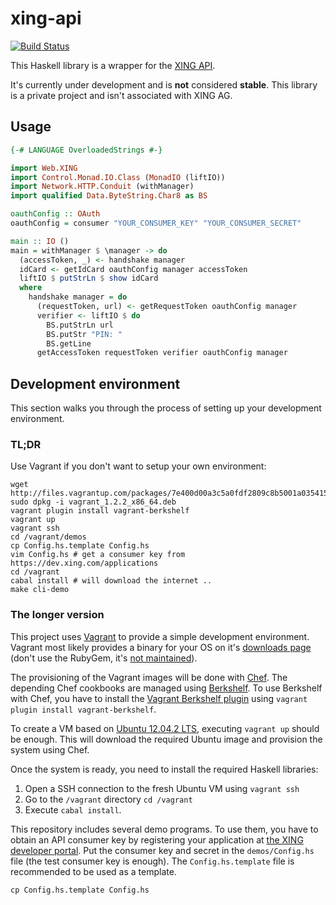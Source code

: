 # xing-api

[![Build Status](https://api.travis-ci.org/JanAhrens/xing-api-haskell.png)](https://travis-ci.org/JanAhrens/xing-api-haskell)

This Haskell library is a wrapper for the [XING API](https://dev.xing.com/).

It's currently under development and is **not** considered **stable**.
This library is a private project and isn't associated with XING AG.

## Usage

```haskell
{-# LANGUAGE OverloadedStrings #-}

import Web.XING
import Control.Monad.IO.Class (MonadIO (liftIO))
import Network.HTTP.Conduit (withManager)
import qualified Data.ByteString.Char8 as BS

oauthConfig :: OAuth
oauthConfig = consumer "YOUR_CONSUMER_KEY" "YOUR_CONSUMER_SECRET"

main :: IO ()
main = withManager $ \manager -> do
  (accessToken, _) <- handshake manager
  idCard <- getIdCard oauthConfig manager accessToken
  liftIO $ putStrLn $ show idCard
  where
    handshake manager = do
      (requestToken, url) <- getRequestToken oauthConfig manager
      verifier <- liftIO $ do
        BS.putStrLn url
        BS.putStr "PIN: "
        BS.getLine
      getAccessToken requestToken verifier oauthConfig manager
```

## Development environment

This section walks you through the process of setting up your development environment.

### TL;DR

Use Vagrant if you don't want to setup your own environment:

    wget http://files.vagrantup.com/packages/7e400d00a3c5a0fdf2809c8b5001a035415a607b/vagrant_1.2.2_x86_64.deb
    sudo dpkg -i vagrant_1.2.2_x86_64.deb
    vagrant plugin install vagrant-berkshelf
    vagrant up
    vagrant ssh
    cd /vagrant/demos
    cp Config.hs.template Config.hs
    vim Config.hs # get a consumer key from https://dev.xing.com/applications
    cd /vagrant
    cabal install # will download the internet ..
    make cli-demo

### The longer version

This project uses [Vagrant](http://www.vagrantup.com/) to provide a simple development environment.
Vagrant most likely provides a binary for your OS on it's [downloads page](http://downloads.vagrantup.com/) (don't
use the RubyGem, it's [not maintained](http://docs.vagrantup.com/v2/installation/index.html)).

The provisioning of the Vagrant images will be done with [Chef](http://opscode.com/). The depending Chef cookbooks are
managed using [Berkshelf](http://berkshelf.com/). To use Berkshelf with Chef, you have to install the
[Vagrant Berkshelf plugin](https://github.com/RiotGames/vagrant-berkshelf) using
`vagrant plugin install vagrant-berkshelf`.

To create a VM based on [Ubuntu 12.04.2 LTS](http://releases.ubuntu.com/precise/), executing `vagrant up` should be
enough. This will download the required Ubuntu image and provision the system using Chef.

Once the system is ready, you need to install the required Haskell libraries:

  1. Open a SSH connection to the fresh Ubuntu VM using `vagrant ssh`
  2. Go to the `/vagrant` directory `cd /vagrant`
  3. Execute `cabal install`.

This repository includes several demo programs.
To use them, you have to obtain an API consumer key by registering your
application at [the XING developer portal](https://dev.xing.com/applications).
Put the consumer key and secret in the `demos/Config.hs` file (the test consumer key is enough).
The `Config.hs.template` file is recommended to be used as a template.

    cp Config.hs.template Config.hs
